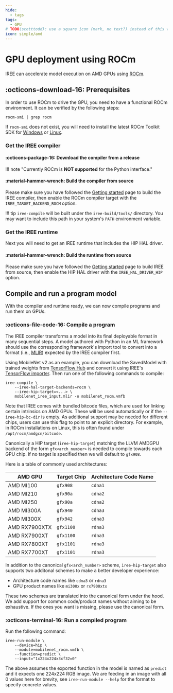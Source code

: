 ```yaml
---
hide:
  - tags
tags:
  - GPU
# TODO(scotttodd): use a square icon (mark, no text?) instead of this wide one?
icon: simple/amd
---
```


# GPU deployment using ROCm

IREE can accelerate model execution on AMD GPUs using
[ROCm](https://www.amd.com/en/graphics/servers-solutions-rocm).

## :octicons-download-16: Prerequisites

In order to use ROCm to drive the GPU, you need to have a functional ROCm
environment. It can be verified by the following steps:

``` shell
rocm-smi | grep rocm
```

If `rocm-smi` does not exist, you will need to install the latest ROCm Toolkit
SDK for
[Windows](https://rocm.docs.amd.com/en/latest/deploy/windows/quick_start.html)
or [Linux](https://rocm.docs.amd.com/en/latest/deploy/linux/quick_start.html).

### Get the IREE compiler

#### :octicons-package-16: Download the compiler from a release

!!! note "Currently ROCm is **NOT supported** for the Python interface."

#### :material-hammer-wrench: Build the compiler from source

Please make sure you have followed the
[Getting started](../../building-from-source/getting-started.md) page to build
the IREE compiler, then enable the ROCm compiler target with the
`IREE_TARGET_BACKEND_ROCM` option.

!!! tip
    `iree-compile` will be built under the `iree-build/tools/` directory. You
    may want to include this path in your system's `PATH` environment variable.

### Get the IREE runtime

Next you will need to get an IREE runtime that includes the HIP HAL driver.

#### :material-hammer-wrench: Build the runtime from source

Please make sure you have followed the
[Getting started](../../building-from-source/getting-started.md) page to build
IREE from source, then enable the HIP HAL driver with the `IREE_HAL_DRIVER_HIP`
option.

## Compile and run a program model

With the compiler and runtime ready, we can now compile programs and run them
on GPUs.

### :octicons-file-code-16: Compile a program

The IREE compiler transforms a model into its final deployable format in many
sequential steps. A model authored with Python in an ML framework should use the
corresponding framework's import tool to convert into a format (i.e.,
[MLIR](https://mlir.llvm.org/)) expected by the IREE compiler first.

Using MobileNet v2 as an example, you can download the SavedModel with trained
weights from
[TensorFlow Hub](https://tfhub.dev/google/tf2-preview/mobilenet_v2/classification)
and convert it using IREE's
[TensorFlow importer](../ml-frameworks/tensorflow.md). Then run one of the
following commands to compile:

```shell hl_lines="2-5"
iree-compile \
    --iree-hal-target-backends=rocm \
    --iree-hip-target=<...> \
    mobilenet_iree_input.mlir -o mobilenet_rocm.vmfb
```

Note that IREE comes with bundled bitcode files, which are used for linking
certain intrinsics on AMD GPUs. These will be used automatically or if the
`--iree-hip-bc-dir` is empty. As additional support may be needed for
different chips, users can use this flag to point to an explicit directory.
For example, in ROCm installations on Linux, this is often found under
`/opt/rocm/amdgcn/bitcode`.

Canonically a HIP target (`iree-hip-target`) matching the LLVM AMDGPU backend
of the form `gfx<arch_number>` is needed to compile towards each GPU chip.
If no target is specified then we will default to `gfx908`.

Here is a table of commonly used architectures:

| AMD GPU       | Target Chip | Architecture Code Name
| ------------- | ----------- | ----------------------
| AMD MI100     | `gfx908`    | `cdna1`
| AMD MI210     | `gfx90a`    | `cdna2`
| AMD MI250     | `gfx90a`    | `cdna2`
| AMD MI300A    | `gfx940`    | `cdna3`
| AMD MI300X    | `gfx942`    | `cdna3`
| AMD RX7900XTX | `gfx1100`   | `rdna3`
| AMD RX7900XT  | `gfx1100`   | `rdna3`
| AMD RX7800XT  | `gfx1101`   | `rdna3`
| AMD RX7700XT  | `gfx1101`   | `rdna3`

In addition to the canonical `gfx<arch_number>` scheme, `iree-hip-target` also
supports two additonal schemes to make a better developer experience:

* Architecture code names like `cdna3` or `rdna3`
* GPU product names like `mi300x` or `rx7900xtx`

These two schemes are translated into the canonical form under the hood.
We add support for common code/product names without aiming to be exhaustive.
If the ones you want is missing, please use the canonical form.

### :octicons-terminal-16: Run a compiled program

Run the following command:

``` shell hl_lines="2"
iree-run-module \
    --device=hip \
    --module=mobilenet_rocm.vmfb \
    --function=predict \
    --input="1x224x224x3xf32=0"
```

The above assumes the exported function in the model is named as `predict` and
it expects one 224x224 RGB image. We are feeding in an image with all 0 values
here for brevity, see `iree-run-module --help` for the format to specify
concrete values.
